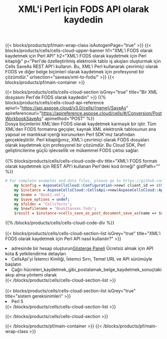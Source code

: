﻿---
title: XML'i Perl için FODS API olarak kaydedin
description:  XML biçim dosyasını FODS biçim dosyası olarak kaydetmek için Aspose.Cells Cloud SDK for Perl'i kullanma.
url: /tr/perl/saveas/xml-to-fods/
---
{{< blocks/products/pf/main-wrap-class isAutogenPage="true" >}}
{{< blocks/products/cells/cells-cloud-upper-banner h1="XML\'i FODS olarak kaydetmek için Perl API" h2="XML\'i FODS olarak kaydetmek için Perl kitaplığı" p="Perl\'de özelleştirilmiş elektronik tablo iş akışları oluşturmak için Cells SaveAs REST API\'i kullanın. Bu, XML\'i Perl kullanarak çevrimiçi olarak FODS ve diğer belge biçimleri olarak kaydetmek için profesyonel bir çözümdür." urlsection="saveas/xml-to-fods/" >}}
{{< blocks/products/pf/main-container >}}

{{< blocks/products/cells/cells-cloud-section isGrey="true" title="Bir XML dosyasını Perl\'de FODS olarak kaydedin" >}}
{{% blocks/products/cells/cells-cloud-api-reference apiurl="https://api.aspose.cloud/v3.0/cells/{name}/SaveAs" apireferenceurl="https://apireference.aspose.cloud/cells/#/Conversion/PostWorkbookSaveAs" apimethod="POST" %}}
<br/>
Dosya biçimlerini XML'den FODS olarak kaydetmek karmaşık bir iştir. Tüm XML'den FODS formatına geçişler, kaynak XML elektronik tablosunun ana yapısal ve mantıksal içeriği korunurken Perl SDK'mız tarafından gerçekleştirilir. Perl kitaplığımız, XML'i çevrimiçi olarak FODS dosyaları olarak kaydetmek için profesyonel bir çözümdür. Bu Cloud SDK, Perl geliştiricilerine güçlü işlevsellik ve mükemmel FODS çıktısı sağlar.
<br/>
<br/>
{{% blocks/products/cells/cells-cloud-code-div title="XML\'i FODS formatı olarak kaydetmek için REST API\'i kullanan Perl\'deki kod örneği" gistPath="" %}}
  
```perl
# For complete examples and data files, please go to https://github.com/aspose-cells-cloud/aspose-cells-cloud-perl/
    my $config = AsposeCellsCloud::Configuration->new( client_id => $ENV{'ProductClientId'}, client_secret => $ENV{'ProductClientSecret'});
    my $instance = AsposeCellsCloud::CellsApi->new(AsposeCellsCloud::ApiClient->new( $config));
    my $name = 'Book1.xml';
    my $save_options = undef;
    my $folder = 'CellsTests';
    my $newfilename = 'Book1Saveas.fods';
    $result = $instance->cells_save_as_post_document_save_as(name => $name,save_options => $save_options, newfilename => $newfilename, folder => $folder);
```
  
{{% /blocks/products/cells/cells-cloud-code-div %}}
<br/>
<br/>
{{< blocks/products/cells/cells-cloud-section-list isGrey="true" title="XML\'i FODS olarak kaydetmek için Perl API nasıl kullanılır?" >}}
<li> adresinde bir hesap oluşturun<a href="https://dashboard.aspose.cloud/">Gösterge Paneli</a> Ücretsiz almak için API kota & yetkilendirme detayları</li>
<li>CellsApi'yi İstemci Kimliği, İstemci Sırrı, Temel URL ve API sürümüyle başlatın</li>
<li>Çağrı hücreleri_kaydetmek_gibi_postalamak_belge_kaydetmek_sonuçtaki akışı alma yöntemi olarak</li>
{{< /blocks/products/cells/cells-cloud-section-list >}}
<br/>
<br/>
{{< blocks/products/cells/cells-cloud-section-list isGrey="true" title="sistem gereksinimleri" >}}
<li>Perl 5</li>
{{< /blocks/products/cells/cells-cloud-section-list >}}

{{< /blocks/products/cells/cells-cloud-section >}}

{{< /blocks/products/pf/main-container >}}
{{< /blocks/products/pf/main-wrap-class >}}
